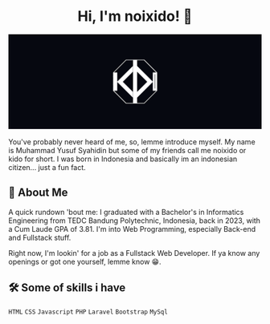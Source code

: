 <h1 align="center">Hi, I'm noixido! 👋</h1>

![ini adalah banner dari profilenya noixido!](https://github.com/noixido/noixido/blob/main/resource/images/banner%20(1).png)

You've probably never heard of me, so, lemme introduce myself. My name is Muhammad Yusuf Syahidin but some of my friends call me noixido or kido for short. I was born in Indonesia and basically im an indonesian citizen... just a fun fact.

## 🚀 About Me

A quick rundown 'bout me: I graduated with a Bachelor's in Informatics Engineering from TEDC Bandung Polytechnic, Indonesia, back in 2023, with a Cum Laude GPA of 3.81. I'm into Web Programming, especially Back-end and Fullstack stuff.

Right now, I'm lookin' for a job as a Fullstack Web Developer. If ya know any openings or got one yourself, lemme know 😁.

## 🛠 Some of skills i have

`HTML` `CSS` `Javascript` `PHP` `Laravel` `Bootstrap` `MySql`
